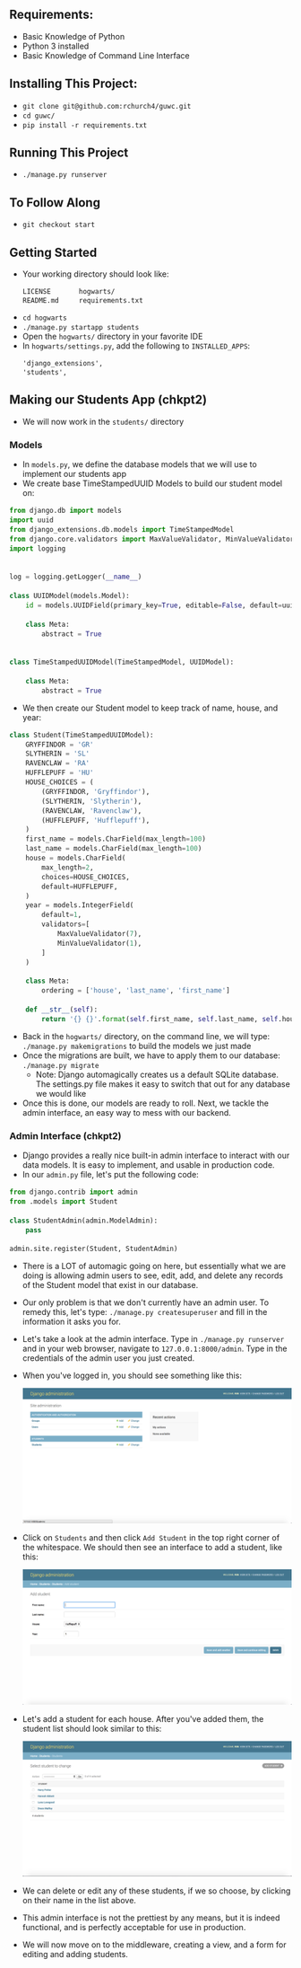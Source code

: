 ## Requirements:
* Basic Knowledge of Python
* Python 3 installed
* Basic Knowledge of Command Line Interface

## Installing This Project:
* `git clone git@github.com:rchurch4/guwc.git`
* `cd guwc/`
* `pip install -r requirements.txt`

## Running This Project
* `./manage.py runserver`

## To Follow Along
* `git checkout start`

## Getting Started
* Your working directory should look like:
  ```
  LICENSE		hogwarts/
  README.md		requirements.txt
  ```
* `cd hogwarts`
* `./manage.py startapp students`
* Open the `hogwarts/` directory in your favorite IDE
* In `hogwarts/settings.py`, add the following to `INSTALLED_APPS`:
  ```
  'django_extensions',
  'students',
  ```

## Making our Students App (chkpt2)
* We will now work in the `students/` directory

### Models
* In `models.py`, we define the database models that we will use to
implement our students app
* We create base TimeStampedUUID Models to build our student model on:
```python
from django.db import models
import uuid
from django_extensions.db.models import TimeStampedModel
from django.core.validators import MaxValueValidator, MinValueValidator
import logging


log = logging.getLogger(__name__)

class UUIDModel(models.Model):
    id = models.UUIDField(primary_key=True, editable=False, default=uuid.uuid4)

    class Meta:
        abstract = True


class TimeStampedUUIDModel(TimeStampedModel, UUIDModel):

    class Meta:
        abstract = True
```

* We then create our Student model to keep track of name, house, and year:

```python
class Student(TimeStampedUUIDModel):
    GRYFFINDOR = 'GR'
    SLYTHERIN = 'SL'
    RAVENCLAW = 'RA'
    HUFFLEPUFF = 'HU'
    HOUSE_CHOICES = (
        (GRYFFINDOR, 'Gryffindor'),
        (SLYTHERIN, 'Slytherin'),
        (RAVENCLAW, 'Ravenclaw'),
        (HUFFLEPUFF, 'Hufflepuff'),
    )
    first_name = models.CharField(max_length=100)
    last_name = models.CharField(max_length=100)
    house = models.CharField(
        max_length=2,
        choices=HOUSE_CHOICES,
        default=HUFFLEPUFF,
    )
    year = models.IntegerField(
        default=1,
        validators=[
            MaxValueValidator(7),
            MinValueValidator(1),
        ]
    )

    class Meta:
        ordering = ['house', 'last_name', 'first_name']

    def __str__(self):
        return '{} {}'.format(self.first_name, self.last_name, self.house, self.year)
```

* Back in the `hogwarts/` directory, on the command line, we will type:
`./manage.py makemigrations` to build the models we just made
* Once the migrations are built, we have to apply them to our database:
`./manage.py migrate`
    * Note: Django automagically creates us a default SQLite database.
    The settings.py file makes it easy to switch that out for any
    database we would like
* Once this is done, our models are ready to roll.  Next, we tackle the
admin interface, an easy way to mess with our backend.

### Admin Interface (chkpt2)
* Django provides a really nice built-in admin interface to interact
with our data models.  It is easy to implement, and usable in production
code.
* In our `admin.py` file, let's put the following code:
```python
from django.contrib import admin
from .models import Student

class StudentAdmin(admin.ModelAdmin):
    pass

admin.site.register(Student, StudentAdmin)
```

* There is a LOT of automagic going on here, but essentially what we
are doing is allowing admin users to see, edit, add, and delete any
records of the Student model that exist in our database.
* Our only problem is that we don't currently have an admin user.
To remedy this, let's type: `./manage.py createsuperuser` and fill in
the information it asks you for.
* Let's take a look at the admin interface. Type in
`./manage.py runserver` and in your web browser, navigate to
`127.0.0.1:8000/admin`. Type in the credentials of the admin user
you just created.
* When you've logged in, you should see something like this:

    ![admin_interface]
* Click on `Students` and then click `Add Student` in the top right
corner of the whitespace.  We should then see an interface to add a
student, like this:

    ![add_student]

* Let's add a student for each house.  After you've added them, the
student list should look similar to this:

    ![student_list]

* We can delete or edit any of these students, if we so choose, by
clicking on their name in the list above.

* This admin interface is not the prettiest by any means, but it is
indeed functional, and is perfectly acceptable for use in production.

* We will now move on to the middleware, creating a view, and a form for
editing and adding students.

[admin_interface]: images/admin_interface.png
[add_student]: images/add_student.png
[student_list]: images/student_list.png

